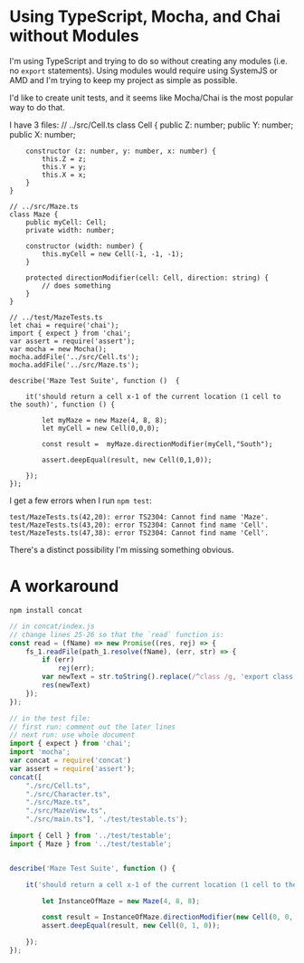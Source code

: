 # Using TypeScript, Mocha, and Chai without Modules

I'm using TypeScript and trying to do so without creating any modules (i.e. no `export` statements). Using modules would require using SystemJS or AMD and I'm trying to keep my project as simple as possible.

I'd like to create unit tests, and it seems like Mocha/Chai is the most popular way to do that.

I have 3 files:
	// ../src/Cell.ts
	class Cell {
		public Z: number;
		public Y: number;
		public X: number;

		constructor (z: number, y: number, x: number) {
			this.Z = z;
			this.Y = y;
			this.X = x;
		}
	}

	// ../src/Maze.ts
	class Maze {
		public myCell: Cell;
		private width: number;

		constructor (width: number) {
			this.myCell = new Cell(-1, -1, -1);
		}

		protected directionModifier(cell: Cell, direction: string) {
			// does something
		}
	}

	// ../test/MazeTests.ts
	let chai = require('chai');
	import { expect } from 'chai';
	var assert = require('assert');
	var mocha = new Mocha();
	mocha.addFile('../src/Cell.ts');
	mocha.addFile('../src/Maze.ts');

	describe('Maze Test Suite', function ()  {

		it('should return a cell x-1 of the current location (1 cell to the south)', function () {
			
			let myMaze = new Maze(4, 8, 8);
			let myCell = new Cell(0,0,0);
			
			const result =  myMaze.directionModifier(myCell,"South");
			
			assert.deepEqual(result, new Cell(0,1,0));

		});
	});


I get a few errors when I run `npm test`:


	test/MazeTests.ts(42,20): error TS2304: Cannot find name 'Maze'.
	test/MazeTests.ts(43,20): error TS2304: Cannot find name 'Cell'.
	test/MazeTests.ts(47,38): error TS2304: Cannot find name 'Cell'.



There's a distinct possibility I'm missing something obvious.




# A workaround
`npm install concat`

```ts
// in concat/index.js
// change lines 25-26 so that the `read` function is:
const read = (fName) => new Promise((res, rej) => {
	fs_1.readFile(path_1.resolve(fName), (err, str) => {
		if (err)
			rej(err);
		var newText = str.toString().replace(/^class /g, 'export class ')
		res(newText)
	});
});

// in the test file:
// first run: comment out the later lines
// next run: use whole document
import { expect } from 'chai';
import 'mocha';
var concat = require('concat')
var assert = require('assert');
concat([
	"./src/Cell.ts",
	"./src/Character.ts",
	"./src/Maze.ts",
	"./src/MazeView.ts",
	"./src/main.ts"], './test/testable.ts');

import { Cell } from '../test/testable';
import { Maze } from '../test/testable';


describe('Maze Test Suite', function () {

	it('should return a cell x-1 of the current location (1 cell to the south)', function () {

		let InstanceOfMaze = new Maze(4, 8, 8);

		const result = InstanceOfMaze.directionModifier(new Cell(0, 0, 0), "South");
		assert.deepEqual(result, new Cell(0, 1, 0));

	});
});

```